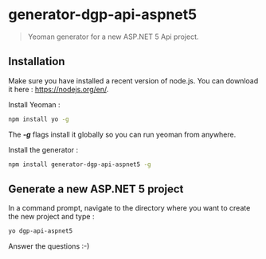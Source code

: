 # generator-dgp-api-aspnet5

> Yeoman generator for a new ASP.NET 5 Api project.

## Installation

Make sure you have installed a recent version of node.js. You can download it here : https://nodejs.org/en/. 

Install Yeoman :

``` bash
npm install yo -g
``` 

The _**-g**_ flags install it globally so you can run yeoman from anywhere.

Install the generator :

``` bash
npm install generator-dgp-api-aspnet5 -g
```

## Generate a new ASP.NET 5 project

In a command prompt, navigate to the directory where you want to create the new project and type :

``` bash
yo dgp-api-aspnet5
```

Answer the questions :-)
